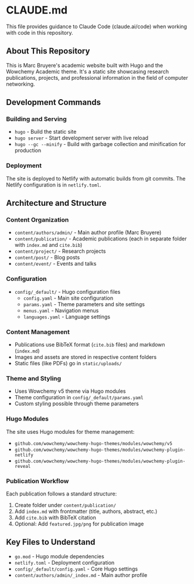 # CLAUDE.md

This file provides guidance to Claude Code (claude.ai/code) when working with code in this repository.

## About This Repository

This is Marc Bruyere's academic website built with Hugo and the Wowchemy Academic theme. It's a static site showcasing research publications, projects, and professional information in the field of computer networking.

## Development Commands

### Building and Serving
- `hugo` - Build the static site
- `hugo server` - Start development server with live reload
- `hugo --gc --minify` - Build with garbage collection and minification for production

### Deployment
The site is deployed to Netlify with automatic builds from git commits. The Netlify configuration is in `netlify.toml`.

## Architecture and Structure

### Content Organization
- `content/authors/admin/` - Main author profile (Marc Bruyere)
- `content/publication/` - Academic publications (each in separate folder with `index.md` and `cite.bib`)
- `content/project/` - Research projects
- `content/post/` - Blog posts
- `content/event/` - Events and talks

### Configuration
- `config/_default/` - Hugo configuration files
  - `config.yaml` - Main site configuration
  - `params.yaml` - Theme parameters and site settings
  - `menus.yaml` - Navigation menus
  - `languages.yaml` - Language settings

### Content Management
- Publications use BibTeX format (`cite.bib` files) and markdown (`index.md`)
- Images and assets are stored in respective content folders
- Static files (like PDFs) go in `static/uploads/`

### Theme and Styling
- Uses Wowchemy v5 theme via Hugo modules
- Theme configuration in `config/_default/params.yaml`
- Custom styling possible through theme parameters

### Hugo Modules
The site uses Hugo modules for theme management:
- `github.com/wowchemy/wowchemy-hugo-themes/modules/wowchemy/v5`
- `github.com/wowchemy/wowchemy-hugo-themes/modules/wowchemy-plugin-netlify`
- `github.com/wowchemy/wowchemy-hugo-themes/modules/wowchemy-plugin-reveal`

### Publication Workflow
Each publication follows a standard structure:
1. Create folder under `content/publication/`
2. Add `index.md` with frontmatter (title, authors, abstract, etc.)
3. Add `cite.bib` with BibTeX citation
4. Optional: Add `featured.jpg/png` for publication image

## Key Files to Understand
- `go.mod` - Hugo module dependencies
- `netlify.toml` - Deployment configuration
- `config/_default/config.yaml` - Core Hugo settings
- `content/authors/admin/_index.md` - Main author profile